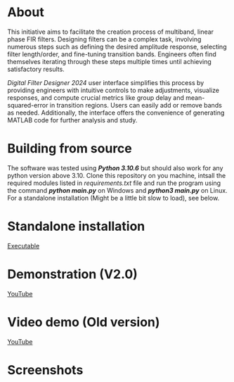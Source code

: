 # About
This initiative aims to facilitate the creation process of multiband, linear phase FIR filters. Designing filters can be a complex task, involving numerous steps such as defining the desired amplitude response, selecting filter length/order, and fine-tuning transition bands. Engineers often find themselves iterating through these steps multiple times until achieving satisfactory results.

_Digital Filter Designer 2024_ user interface simplifies this process by providing engineers with intuitive controls to make adjustments, visualize responses, and compute crucial metrics like group delay and mean-squared-error in transition regions. Users can easily add or remove bands as needed. Additionally, the interface offers the convenience of generating MATLAB code for further analysis and study.


# Building from source
The software was tested using **_Python 3.10.6_** but should also work for any python version above 3.10.
Clone this repository on you machine, intsall the required modules listed in _requirements.txt_ file and run the program using the command _**python main.py**_ on Windows and _**python3 main.py**_ on Linux.
For a standalone installation (Might be a little bit slow to load), see below.


# Standalone installation
[Executable](...)


# Demonstration (V2.0)
[YouTube](...)

# Video demo (Old version)
[YouTube](https://youtu.be/WzR1Gm4fmk0)

# Screenshots

